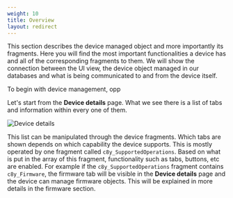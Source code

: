 ```yaml
---
weight: 10
title: Overview
layout: redirect
---
```



This section describes the device managed object and more importantly its fragments. Here you will find the most important functionalities a device has and all of the corresponding fragments to them. We will show the connection between the UI view, the device object managed in our databases and what is being communicated to and from the device itself.

To begin with device management, opp

Let's start from the **Device details** page. What we see there is a list of tabs and information within every one of them.

![Device details](/images/reference-guide/device-details.png)

This list can be manipulated through the device fragments.
Which tabs are shown depends on which capability the device supports. This is mostly operated by one fragment called ```c8y_SupportedOperations```. Based on what is put in the array of this fragment, functionality such as tabs, buttons, etc are enabled. For example if the ```c8y_SupportedOperations``` fragment contains ```c8y_Firmware```, the firmware tab will be visible in the **Device details** page and the device can manage firmware objects. This will be explained in more details in the firmware section.
